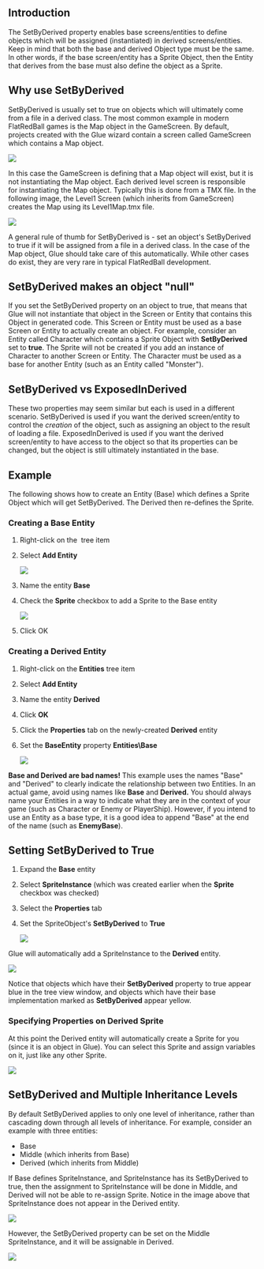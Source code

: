 ## Introduction

The SetByDerived property enables base screens/entities to define objects which will be assigned (instantiated) in derived screens/entities. Keep in mind that both the base and derived Object type must be the same. In other words, if the base screen/entity has a Sprite Object, then the Entity that derives from the base must also define the object as a Sprite.

## Why use SetByDerived

SetByDerived is usually set to true on objects which will ultimately come from a file in a derived class. The most common example in modern FlatRedBall games is the Map object in the GameScreen. By default, projects created with the Glue wizard contain a screen called GameScreen which contains a Map object.

![](/media/2021-09-img_614f297eaefcb.png)

In this case the GameScreen is defining that a Map object will exist, but it is not instantiating the Map object. Each derived level screen is responsible for instantiating the Map object. Typically this is done from a TMX file. In the following image, the Level1 Screen (which inherits from GameScreen) creates the Map using its Level1Map.tmx file.

![](/media/2021-09-img_614f2a5b045b5.png)

A general rule of thumb for SetByDerived is - set an object's SetByDerived to true if it will be assigned from a file in a derived class. In the case of the Map object, Glue should take care of this automatically. While other cases do exist, they are very rare in typical FlatRedBall development.

## SetByDerived makes an object "null"

If you set the SetByDerived property on an object to true, that means that Glue will not instantiate that object in the Screen or Entity that contains this Object in generated code. This Screen or Entity must be used as a base Screen or Entity to actually create an object. For example, consider an Entity called Character which contains a Sprite Object with **SetByDerived** set to **true**. The Sprite will not be created if you add an instance of Character to another Screen or Entity. The Character must be used as a base for another Entity (such as an Entity called "Monster").

## SetByDerived vs ExposedInDerived

These two properties may seem similar but each is used in a different scenario. SetByDerived is used if you want the derived screen/entity to control the *creation* of the object, such as assigning an object to the result of loading a file. ExposedInDerived is used if you want the derived screen/entity to have access to the object so that its properties can be changed, but the object is still ultimately instantiated in the base.

## Example

The following shows how to create an Entity (Base) which defines a Sprite Object which will get SetByDerived. The Derived then re-defines the Sprite.

### Creating a Base Entity

1.  Right-click on the  tree item

2.  Select ****Add Entity****

    ![](/media/2018-09-img_5b9683ae99d26.png)

3.  Name the entity **Base**

4.  Check the **Sprite** checkbox to add a Sprite to the Base entity

    ![](/media/2018-09-img_5b96841895b75.png)

5.  Click OK

### Creating a Derived Entity

1.  Right-click on the **Entities** tree item

2.  Select **Add Entity**

3.  Name the entity **Derived**

4.  Click **OK**

5.  Click the **Properties** tab on the newly-created **Derived** entity

6.  Set the **BaseEntity** property ****Entities\Base****

    ![](/media/2018-09-img_5b96850d87188.png)

**Base and Derived are bad names!** This example uses the names "Base" and "Derived" to clearly indicate the relationship between two Entities. In an actual game, avoid using names like **Base** and **Derived.** You should always name your Entities in a way to indicate what they are in the context of your game (such as Character or Enemy or PlayerShip). However, if you intend to use an Entity as a base type, it is a good idea to append "Base" at the end of the name (such as **EnemyBase**).

## Setting SetByDerived to True

1.  Expand the **Base** entity

2.  Select **SpriteInstance** (which was created earlier when the **Sprite** checkbox was checked)

3.  Select the **Properties** tab

4.  Set the SpriteObject's **SetByDerived** to ****True****

    ![](/media/2018-09-img_5b9685e153df0.png)

Glue will automatically add a SpriteInstance to the **Derived** entity.

![](/media/2018-09-img_5b96861f7c3c8.png)

Notice that objects which have their **SetByDerived** property to true appear blue in the tree view window, and objects which have their base implementation marked as **SetByDerived** appear yellow.

### Specifying Properties on Derived Sprite

At this point the Derived entity will automatically create a Sprite for you (since it is an object in Glue). You can select this Sprite and assign variables on it, just like any other Sprite.

![](/media/2018-09-img_5b96869b898a9.png)

## SetByDerived and Multiple Inheritance Levels

By default SetByDerived applies to only one level of inheritance, rather than cascading down through all levels of inheritance. For example, consider an example with three entities:

-   Base
-   Middle (which inherits from Base)
-   Derived (which inherits from Middle)

If Base defines SpriteInstance, and SpriteInstance has its SetByDerived to true, then the assignment to SpriteInstance will be done in Middle, and Derived will not be able to re-assign Sprite. Notice in the image above that SpriteInstance does not appear in the Derived entity.

![](/media/2021-08-img_612e3d6793be7.png)

However, the SetByDerived property can be set on the Middle SpriteInstance, and it will be assignable in Derived.

![](/media/2021-08-img_612e3e13aa857.png)
